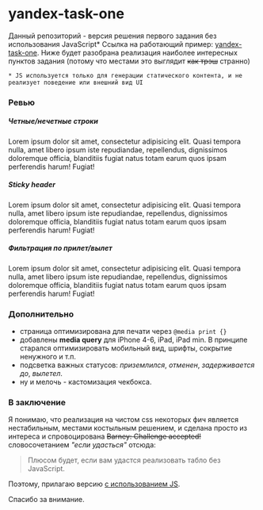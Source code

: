 # yandex-task-one

Данный репозиторий - версия решения первого задания без использования JavaScript*
Ссылка на работающий пример: [yandex-task-one](http://danillewin.github.io/yandex-task-one/).
Ниже будет разобрана реализация наиболее интересных пунктов задания (потому что местами это выглядит ~~как трэш~~ странно)

`* JS используется только для генерации статического контента, и не реализует поведение или внешний вид UI`

### Ревью

##### Четные/нечетные строки
Lorem ipsum dolor sit amet, consectetur adipisicing elit. Quasi tempora nulla, amet libero ipsum iste repudiandae, repellendus, dignissimos doloremque officia, blanditiis fugiat natus totam earum quos ipsam perferendis harum! Fugiat!
##### Sticky header
Lorem ipsum dolor sit amet, consectetur adipisicing elit. Quasi tempora nulla, amet libero ipsum iste repudiandae, repellendus, dignissimos doloremque officia, blanditiis fugiat natus totam earum quos ipsam perferendis harum! Fugiat!
##### Фильтрация по прилет/вылет
Lorem ipsum dolor sit amet, consectetur adipisicing elit. Quasi tempora nulla, amet libero ipsum iste repudiandae, repellendus, dignissimos doloremque officia, blanditiis fugiat natus totam earum quos ipsam perferendis harum! Fugiat!

### Дополнительно

* страница оптимизирована для печати через `@media print {}`
* добавлены **media query** для iPhone 4-6, iPad, iPad min. В принципе старался оптимизировать мобильный вид, шрифты, сокрытие ненужного и т.п.
* подсветка важных статусов: *приземлился*, *отменен*, *задерживается до*, *вылетел*.
* ну и мелочь - кастомизация чекбокса.

### В заключение
Я понимаю, что реализация на чистом css некоторых фич является нестабильным, местами костыльным решением, и сделана просто из интереса и спровоцирована ~~Barney: Challenge accepted!~~ словосочетанием *"если удасться"* отсюда:

> Плюсом будет, если вам удастся реализовать табло без JavaScript.

Поэтому, прилагаю версию [с использованием JS](https://github.com/danillewin/yandex-task-one-js).

Спасибо за внимание.
